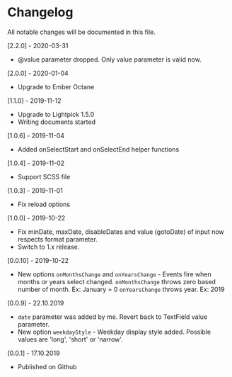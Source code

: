 # Changelog
All notable changes will be documented in this file.

[2.2.0] - 2020-03-31
* @value parameter dropped. Only value parameter is valid now.

[2.0.0] - 2020-01-04
* Upgrade to Ember Octane

[1.1.0] - 2019-11-12
* Upgrade to Lightpick 1.5.0
* Writing documents started

[1.0.6] - 2019-11-04
* Added onSelectStart and onSelectEnd helper functions

[1.0.4] - 2019-11-02
* Support SCSS file

[1.0.3] - 2019-11-01
* Fix reload options

[1.0.0] - 2019-10-22
* Fix minDate, maxDate, disableDates and value (gotoDate) of input now respects format parameter.
* Switch to 1.x release.

[0.0.10] - 2019-10-22
* New options `onMonthsChange` and `onYearsChange` - Events fire when months or years select changed.
    `onMonthsChange` throws zero based number of month. Ex: January = 0
    `onYearsChange` throws year. Ex: 2019

[0.0.9] - 22.10.2019
* `date` parameter was added by me. Revert back to TextField value parameter.
* New option `weekdayStyle` - Weekday display style added.
    Possible values are 'long', 'short' or 'narrow'.

[0.0.1] - 17.10.2019
* Published on Github
